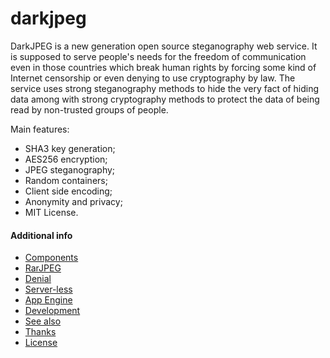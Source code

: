 darkjpeg
========

DarkJPEG is a new generation open source steganography web service. It is supposed to serve people's needs for the freedom of communication even in those countries which break human rights by forcing some kind of Internet censorship or even denying to use cryptography by law. The service uses strong steganography methods to hide the very fact of hiding data among with strong cryptography methods to protect the data of being read by non-trusted groups of people.


Main features:
- SHA3 key generation;
- AES256 encryption;
- JPEG steganography;
- Random containers;
- Client side encoding;
- Anonymity and privacy;
- MIT License.

#### Additional info

- [Components](https://github.com/CybernetiX-S3C/darkjpeg-stego/blob/master/NOTES.md#components)
- [RarJPEG](https://github.com/CybernetiX-S3C/darkjpeg-stego/blob/master/NOTES.md#rarjpeg-support)
- [Denial](https://github.com/CybernetiX-S3C/darkjpeg-stego/blob/master/NOTES.md#deniable-encryption)
- [Server-less](https://github.com/CybernetiX-S3C/darkjpeg-stego/blob/master/NOTES.md#server-less)
- [App Engine](https://github.com/CybernetiX-S3C/darkjpeg-stego/blob/master/NOTES.md#app-engine-support)
- [Development](https://github.com/CybernetiX-S3C/darkjpeg-stego/blob/master/NOTES.md#developers-guide)
- [See also](https://github.com/CybernetiX-S3C/darkjpeg-stego/blob/master/NOTES.md#see-also)
- [Thanks](https://github.com/CybernetiX-S3C/darkjpeg-stego/blob/master/NOTES.md#thanks-to)
- [License](https://github.com/CybernetiX-S3C/darkjpeg-stego/blob/master/NOTES.md#license)
